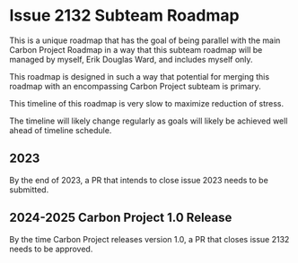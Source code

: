 # Issue 2132 Subteam Roadmap
This is a unique roadmap that has the goal of being parallel with the main Carbon Project Roadmap in a way that this subteam roadmap will be managed by myself, Erik Douglas Ward, and includes myself only.

This roadmap is designed in such a way that potential for merging this roadmap with an encompassing Carbon Project subteam is primary.

This timeline of this roadmap is very slow to maximize reduction of stress.

The timeline will likely change regularly as goals will likely be achieved well ahead of timeline schedule.

## 2023

By the end of 2023, a PR that intends to close issue 2023 needs to be submitted.

## 2024-2025 Carbon Project 1.0 Release 

By the time Carbon Project releases version 1.0,
a PR that closes issue 2132 needs to be approved.
